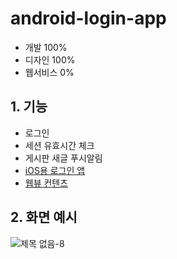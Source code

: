 # android-login-app

* 개발 100%
* 디자인 100%
* 웹서비스 0%

## 1. 기능

* 로그인
* 세션 유효시간 체크
* 게시판 새글 푸시알림
* [iOS용 로그인 앱](https://github.com/yeaeun23/ios-login-app)
* [웹뷰 컨텐츠](https://github.com/yeaeun23/webview-for-company)

## 2. 화면 예시

![제목 없음-8](https://user-images.githubusercontent.com/14077108/135580984-117ae43f-0918-454a-8f1c-1ca8706792e7.png)
